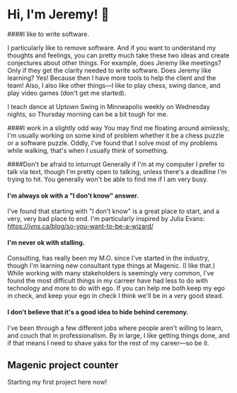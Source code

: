 # Hi, I'm Jeremy! 👋

####I like to write software.

I particularly like to remove software. And if you want to understand my thoughts and feelings, you can pretty much take these two ideas and create conjectures about other things.  For example, does Jeremy like meetings? Only if they get the clarity needed to write software.  Does Jeremy like learning? Yes! Because then I have more tools to help the client and the team! Also, I also like other things—I like to play chess, swing dance, and play video games (don't get me started).

I teach dance at Uptown Swing in Minneapolis weekly on Wednesday nights, so Thursday morning can be a bit tough for me.

####I work in a slightly odd way
You may find me floating around aimlessly, I'm usually working on some kind of problem whether it be a chess puzzle or a software puzzle.  Oddly, I've found that I solve most of my problems while walking, that's when I usually think of something.

####Don't be afraid to inturrupt
Generally if I'm at my computer I prefer to talk via text, though I'm pretty open to talking, unless there's a deadline I'm trying to hit.  You generally won't be able to find me if I am very busy.

#### I'm always ok with a "I don't know" answer.
I've found that starting with "I don't know" is a great place to start, and a very, very bad place to end.  I'm particularly inspired by Julia Evans: https://jvns.ca/blog/so-you-want-to-be-a-wizard/


#### I'm never ok with stalling.
Consulting, has really been my M.O. since I've started in the industry, though I'm learning new consultant type things at Magenic. (I like that.)  While working with many stakeholders is seemingly very common, I've found the most difficult things in my carreer have had less to do with technology and more to do with ego.  If you can help me both keep my ego in check, and keep your ego in check I think we'll be in a very good stead.

#### I don't believe that it's a good idea to hide behind ceremony.
I've been through a few different jobs where people aren't willing to learn, and couch that in professionalism.  By in large, I like getting things done, and if that means I need to shave yaks for the rest of my career—so be it.

## Magenic project counter
Starting my first project here now!